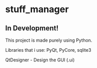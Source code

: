 stuff_manager
=============


## In Development!

This project is made purely using Python.

Libraries that i use: PyQt, PyCore, sqlite3

QtDesigner - Design the GUI (.ui)

